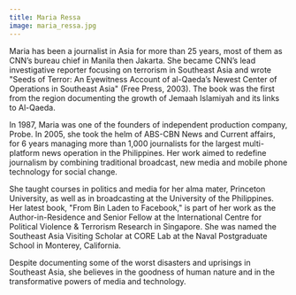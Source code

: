 ```yaml
---
title: Maria Ressa
image: maria_ressa.jpg
---
```

Maria has been a journalist in Asia for more than 25 years, most of them as CNN’s bureau chief in Manila then Jakarta. She became CNN’s lead investigative reporter focusing on terrorism in Southeast Asia and wrote "Seeds of Terror: An Eyewitness Account of al-Qaeda’s Newest Center of Operations in Southeast Asia" (Free Press, 2003). The book was the first from the region documenting the growth of Jemaah Islamiyah and its links to Al-Qaeda.

In 1987, Maria was one of the founders of independent production company, Probe. In 2005, she took the helm of ABS-CBN News and Current affairs, for 6 years managing more than 1,000 journalists for the largest multi-platform news operation in the Philippines. Her work aimed to redefine journalism by combining traditional broadcast, new media and mobile phone technology for social change.

She taught courses in politics and media for her alma mater, Princeton University, as well as in broadcasting at the University of the Philippines. Her latest book, "From Bin Laden to Facebook," is part of her work as the Author-in-Residence and Senior Fellow at the International Centre for Political Violence & Terrorism Research in Singapore. She was named the Southeast Asia Visiting Scholar at CORE Lab at the Naval Postgraduate School in Monterey, California.

Despite documenting some of the worst disasters and uprisings in Southeast Asia, she believes in the goodness of human nature and in the transformative powers of media and technology.
